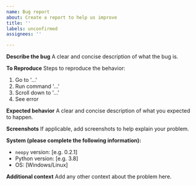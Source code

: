 ```yaml
---
name: Bug report
about: Create a report to help us improve
title: ''
labels: unconfirmed
assignees: ''

---
```


**Describe the bug**
A clear and concise description of what the bug is.

**To Reproduce**
Steps to reproduce the behavior:
1. Go to '...'
2. Run command '...'
3. Scroll down to '...'
4. See error

**Expected behavior**
A clear and concise description of what you expected to happen.

**Screenshots**
If applicable, add screenshots to help explain your problem.

**System (please complete the following information):**
- `neopy` version: [e.g. 0.2.1]
- Python version: [e.g. 3.8]
- OS: [Windows/Linux]

**Additional context**
Add any other context about the problem here.
